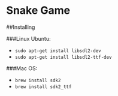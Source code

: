 # Snake Game

##Installing

###Linux Ubuntu:
 - `sudo apt-get install libsdl2-dev`
 - `sudo apt-get install libsdl2-ttf-dev`
 
###Mac OS:
 - `brew install sdk2`
 - `brew install sdk2_ttf`
 
